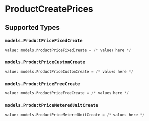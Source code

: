 # ProductCreatePrices


## Supported Types

### `models.ProductPriceFixedCreate`

```python
value: models.ProductPriceFixedCreate = /* values here */
```

### `models.ProductPriceCustomCreate`

```python
value: models.ProductPriceCustomCreate = /* values here */
```

### `models.ProductPriceFreeCreate`

```python
value: models.ProductPriceFreeCreate = /* values here */
```

### `models.ProductPriceMeteredUnitCreate`

```python
value: models.ProductPriceMeteredUnitCreate = /* values here */
```

